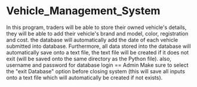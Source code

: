 # Vehicle_Management_System
In this program, traders will be able to store their owned vehicle's details, they will be able to add their vehicle's brand and model, color, registration and cost. the database will automatically add the date of each vehicle submitted into database. Furthermore, all data stored into the database will automatically save onto a text file, the text file will be created if it does not exit (will be saved onto the same directory as the Python file). also, username and password for database login == Admin
Make sure to select the "exit Database" option before closing system (this will save all inputs onto a text file which will automatically be created if not exists).
